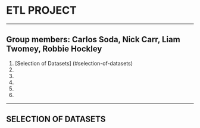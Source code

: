 # ETL PROJECT
---
Group members: Carlos Soda, Nick Carr, Liam Twomey, Robbie Hockley
---
1. [Selection of Datasets] (#selection-of-datasets)
2.
3.
4.
5.
6.
---
## SELECTION OF DATASETS

